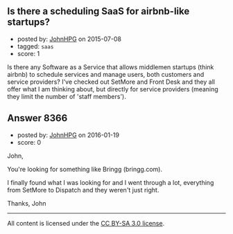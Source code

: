 ## Is there a scheduling SaaS for airbnb-like startups?

- posted by: [JohnHPG](https://stackexchange.com/users/1435881/johnhpg) on 2015-07-08
- tagged: `saas`
- score: 1

<p>Is there any Software as a Service that allows middlemen startups (think airbnb) to schedule services and manage users, both customers and service providers? I've checked out SetMore and Front Desk and they all offer what I am thinking about, but directly for service providers (meaning they limit the number of 'staff members'). </p>



## Answer 8366

- posted by: [JohnHPG](https://stackexchange.com/users/1435881/johnhpg) on 2016-01-19
- score: 0

<p>John,</p>

<p>You're looking for something like Bringg (bringg.com).</p>

<p>I finally found what I was looking for and I went through a lot, everything from SetMore to Dispatch and they weren't just right.</p>

<p>Thanks,
John</p>




---

All content is licensed under the [CC BY-SA 3.0 license](https://creativecommons.org/licenses/by-sa/3.0/).
